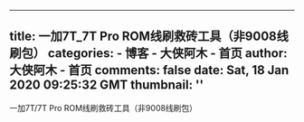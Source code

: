 
---
title: 一加7T_7T Pro ROM线刷救砖工具（非9008线刷包）
categories: 
    - 博客
    - 大侠阿木 - 首页
author: 大侠阿木 - 首页
comments: false
date: Sat, 18 Jan 2020 09:25:32 GMT
thumbnail: ''
---

<div>   
一加7T/7T Pro ROM线刷救砖工具（非9008线刷包）  
</div>
            